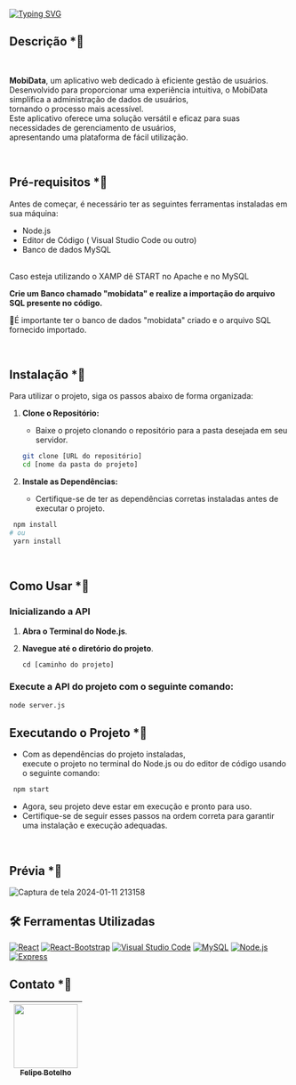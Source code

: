 [![Typing SVG](https://readme-typing-svg.demolab.com?font=Fira+Code&size=33&pause=1000&color=006494&random=false&width=435&lines=MobiData)](https://git.io/typing-svg)

## Descrição *⃣

<br>

**MobiData**, um aplicativo web dedicado à eficiente gestão de usuários. <br>
Desenvolvido para proporcionar uma experiência intuitiva, o MobiData simplifica a administração de dados de usuários, <br>
tornando o processo mais acessível.<br>
Este aplicativo oferece uma solução versátil e eficaz para suas necessidades de gerenciamento de usuários, <br> 
apresentando uma plataforma de fácil utilização.  



<br>

## Pré-requisitos *⃣
Antes de começar, é necessário ter as seguintes
ferramentas instaladas em sua máquina:

- Node.js <br>
- Editor de Código ( Visual Studio Code ou outro) <br>
- Banco de dados MySQL <br>

<br>
Caso esteja utilizando o XAMP dê START no Apache e no MySQL

<br>

**Crie um Banco chamado "mobidata" e realize a importação do arquivo SQL presente no código.**

🔹É importante ter o banco de dados "mobidata" criado e o arquivo SQL fornecido importado.

<br>

## Instalação *⃣

Para utilizar o projeto, siga os passos abaixo de forma organizada:

1. **Clone o Repositório:**
   - Baixe o projeto clonando o repositório para a pasta desejada em seu servidor.

   ```bash
   git clone [URL do repositório]
   cd [nome da pasta do projeto]
   ````

2. **Instale as Dependências:**
   - Certifique-se de ter as dependências corretas instaladas antes de executar o projeto.

 ```bash
  npm install
# ou
  yarn install
   ````

<br>

## Como Usar *⃣
### Inicializando a API

1. **Abra o Terminal do Node.js**.
2. **Navegue até o diretório do projeto**.

   ``
cd [caminho do projeto]
``


### Execute a API do projeto com o seguinte comando:
   ```bash
node server.js
``````

## Executando o Projeto *⃣
- Com as dependências do projeto instaladas, <br> execute o projeto no terminal do Node.js ou do editor de código usando o seguinte comando:

 ```bash
  npm start
   ````

- Agora, seu projeto deve estar em execução e pronto para uso.<br>
-  Certifique-se de seguir esses passos na ordem correta para garantir uma instalação e execução adequadas.

<br>

 ## Prévia *⃣
 
![Captura de tela 2024-01-11 213158](https://github.com/FelipeBotelhoo/Mobidata/assets/121906659/6e160e60-04b1-499e-be7e-9a3ba917a1ae)



## 🛠️ Ferramentas Utilizadas 
[![React](https://img.shields.io/badge/React-61DAFB?style=flat&logo=react&logoColor=white)](https://reactjs.org/)
[![React-Bootstrap](https://img.shields.io/badge/React_Bootstrap-563D7C?style=flat&logo=bootstrap&logoColor=white)](https://react-bootstrap.github.io/)
[![Visual Studio Code](https://img.shields.io/badge/Visual_Studio_Code-007ACC?style=flat&logo=visual-studio-code&logoColor=white)](https://code.visualstudio.com/)
[![MySQL](https://img.shields.io/badge/MySQL-4479A1?style=flat&logo=mysql&logoColor=white)](https://www.mysql.com/)
[![Node.js](https://img.shields.io/badge/Node.js-339933?style=flat&logo=node.js&logoColor=white)](https://nodejs.org/)
[![Express](https://img.shields.io/badge/Express-000000?style=flat&logo=express&logoColor=white)](https://expressjs.com/)



## Contato *⃣
| [<img src="https://avatars.githubusercontent.com/u/121906659?v=4" width=115><br><sub>Felipe Botelho</sub>](https://www.linkedin.com/in/felipe-botelho-167554255/) | 
| :---: | 
  

